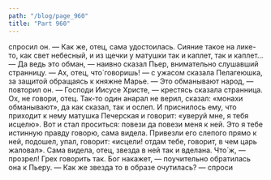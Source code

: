 ```yaml
---
path: "/blog/page_960"
title: "Part 960"
---
```


спросил он.
— Как же, отец, сама удостоилась. Сияние такое на лике-то, как свет небесный, и из щечки у матушки так и каплет, так и каплет...
— Да ведь это обман, — наивно сказал Пьер, внимательно слушавший странницу.
— Ах, отец, что́ говоришь! — с ужасом сказала Пелагеюшка, за защитой обращаясь к княжне Марье.
— Это обманывают народ, — повторил он.
— Господи Иисусе Христе, — крестясь сказала странница. Ох, не говори, отец. Так-то один анарал не верил, сказал: «монахи обманывают», да как сказал, так и ослеп. И приснилось ему, что приходит к нему матушка Печерская и говорит: «уверуй мне, я тебя исцелю». Вот и стал проситься: повези да повези меня к ней. Это я тебе истинную правду говорю, сама видела. Привезли его слепого прямо к ней, подошел, упал, говорит: «исцели! отдам тебе, говорит, в чем царь жаловал». Сама видела, отец, звезда в ней так и вделана. Что́ ж, — прозрел! Грех говорить так. Бог накажет, — поучительно обратилась она к Пьеру.
— Как же звезда то в образе очутилась? — спроси
